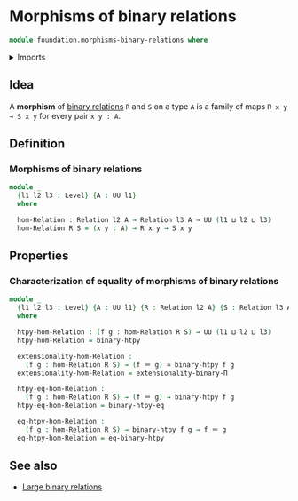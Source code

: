 # Morphisms of binary relations

```agda
module foundation.morphisms-binary-relations where
```

<details><summary>Imports</summary>

```agda
open import foundation.binary-homotopies
open import foundation.binary-relations
open import foundation.dependent-pair-types
open import foundation.equality-dependent-function-types
open import foundation.fundamental-theorem-of-identity-types
open import foundation.subtypes
open import foundation.univalence
open import foundation.universe-levels

open import foundation-core.cartesian-product-types
open import foundation-core.contractible-types
open import foundation-core.equivalences
open import foundation-core.identity-types
open import foundation-core.propositions
```

</details>

## Idea

A **morphism** of [binary relations](foundation.binary-relations.md) `R` and `S`
on a type `A` is a family of maps `R x y → S x y` for every pair `x y : A`.

## Definition

### Morphisms of binary relations

```agda
module _
  {l1 l2 l3 : Level} {A : UU l1}
  where

  hom-Relation : Relation l2 A → Relation l3 A → UU (l1 ⊔ l2 ⊔ l3)
  hom-Relation R S = (x y : A) → R x y → S x y
```

## Properties

### Characterization of equality of morphisms of binary relations

```agda
module _
  {l1 l2 l3 : Level} {A : UU l1} {R : Relation l2 A} {S : Relation l3 A}
  where

  htpy-hom-Relation : (f g : hom-Relation R S) → UU (l1 ⊔ l2 ⊔ l3)
  htpy-hom-Relation = binary-htpy

  extensionality-hom-Relation :
    (f g : hom-Relation R S) → (f ＝ g) ≃ binary-htpy f g
  extensionality-hom-Relation = extensionality-binary-Π

  htpy-eq-hom-Relation :
    (f g : hom-Relation R S) → (f ＝ g) → binary-htpy f g
  htpy-eq-hom-Relation = binary-htpy-eq

  eq-htpy-hom-Relation :
    (f g : hom-Relation R S) → binary-htpy f g → f ＝ g
  eq-htpy-hom-Relation = eq-binary-htpy
```

## See also

- [Large binary relations](foundation.large-binary-relations.md)

